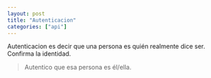 ```yaml
---
layout: post
title: "Autenticacion"
categories: ["api"]
---
```


Autenticacion es decir que una persona es <!--more-->quién realmente dice ser. Confirma la identidad.

> Autentico que esa persona es él/ella.
